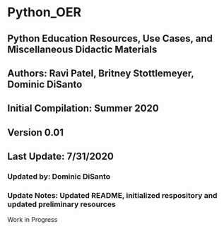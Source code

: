 # Python_OER
## Python Education Resources, Use Cases, and Miscellaneous Didactic Materials
## Authors: Ravi Patel, Britney Stottlemeyer, Dominic DiSanto
## Initial Compilation: Summer 2020
## Version 0.01
## Last Update: 7/31/2020
### Updated by: Dominic DiSanto
### Update Notes: Updated README, initialized respository and updated preliminary resources 

Work in Progress
